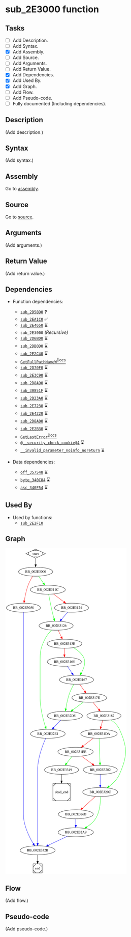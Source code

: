# sub_2E3000 function

## Tasks

- [ ] Add Description.
- [ ] Add Syntax.
- [X] Add Assembly.
- [ ] Add Source.
- [ ] Add Arguments.
- [ ] Add Return Value.
- [X] Add Dependencies.
- [X] Add Used By.
- [X] Add Graph.
- [ ] Add Flow.
- [ ] Add Pseudo-code.
- [ ] Fully documented (Including dependencies).

## Description

(Add description.)

## Syntax

(Add syntax.)

## Assembly

Go to [assembly](../asm/sub_2E3000.asm).

## Source

Go to [source](../cc/sub_2E3000.cc).

## Arguments

(Add arguments.)

## Return Value

(Add return value.)

## Dependencies

* Function dependencies:
  * [`sub_2D58D0`](sub_2D58D0.md) ❓
  * [`sub_2EA1C0`](sub_2EA1C0.md) ✅
  * [`sub_2E4650`](sub_2E4650.md) ⌛
  * `sub_2E3000` *(Recursive)*
  * [`sub_2D6BD0`](sub_2D6BD0.md) ⌛
  * [`sub_2DB0D0`](sub_2DB0D0.md) ⌛
  * [`sub_2E2C40`](sub_2E2C40.md) ⌛
  * [`GetFullPathNameW`<sup>Docs</sup>](https://docs.microsoft.com/en-us/windows/win32/api/fileapi/nf-fileapi-getfullpathnamew)
  * [`sub_2D70F0`](sub_2D70F0.md) ⌛
  * [`sub_2E3C90`](sub_2E3C90.md) ⌛
  * [`sub_2D8A90`](sub_2D8A90.md) ⌛
  * [`sub_30851F`](sub_30851F.md) ⌛
  * [`sub_2D23A0`](sub_2D23A0.md) ⌛
  * [`sub_2E7230`](sub_2E7230.md) ⌛
  * [`sub_2E4220`](sub_2E4220.md) ⌛
  * [`sub_2D8A00`](sub_2D8A00.md) ⌛
  * [`sub_2E2B30`](sub_2E2B30.md) ⌛
  * [`GetLastError`<sup>Docs</sup>](https://docs.microsoft.com/en-us/windows/win32/api/errhandlingapi/nf-errhandlingapi-getlasterror)
  * [`@__security_check_cookie@4`](@__security_check_cookie@4.md) ⌛
  * [`__invalid_parameter_noinfo_noreturn`](__invalid_parameter_noinfo_noreturn.md) ⌛


* Data dependencies:
  * [`off_357548`](off_357548.md) ⌛
  * [`byte_340C84`](byte_340C84.md) ⌛
  * [`asc_340F54`](asc_340F54.md) ⌛

## Used By

* Used by functions:
  * [`sub_2E2F10`](sub_2E2F10.md)

## Graph

![sub_2E3000 Graph](../svg/sub_2E3000.svg "sub_2E3000 Graph")

## Flow

(Add flow.)

## Pseudo-code

(Add pseudo-code.)
